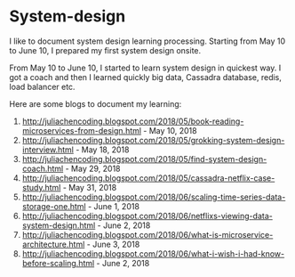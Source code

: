 # System-design
I like to document system design learning processing. Starting from May 10 to June 10, I prepared my first system design onsite. 

From May 10 to June 10, I started to learn system design in quickest way. I got a coach and then I learned quickly big data, Cassadra database, redis, load balancer etc. 

Here are some blogs to document my learning:

1. http://juliachencoding.blogspot.com/2018/05/book-reading-microservices-from-design.html  - May 10, 2018
2. http://juliachencoding.blogspot.com/2018/05/grokking-system-design-interview.html        - May 18, 2018
3. http://juliachencoding.blogspot.com/2018/05/find-system-design-coach.html                - May 29, 2018
4. http://juliachencoding.blogspot.com/2018/05/cassadra-netflix-case-study.html             - May 31, 2018
5. http://juliachencoding.blogspot.com/2018/06/scaling-time-series-data-storage-one.html    - June 1, 2018
6. http://juliachencoding.blogspot.com/2018/06/netflixs-viewing-data-system-design.html     - June 2, 2018
7. http://juliachencoding.blogspot.com/2018/06/what-is-microservice-architecture.html       - June 3, 2018
8. http://juliachencoding.blogspot.com/2018/06/what-i-wish-i-had-know-before-scaling.html   - June 2, 2018
